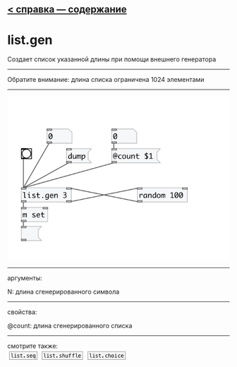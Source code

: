 [< справка — содержание](index.html)
---

# list.gen


Создает список указанной длины при помощи внешнего генератора

---

Обратите внимание: длина списка ограничена 1024 элементами
<br>


---


![example](examples/list.gen-example.jpg)

---
аргументы:

N: длина сгенерированного символа<br>

---
свойства:

@count: длина сгенерированного списка<br>

---
смотрите также:<br>
[![list.seq](img/object_list.seq.png)](list.seq.html)
[![list.shuffle](img/object_list.shuffle.png)](list.shuffle.html)
[![list.choice](img/object_list.choice.png)](list.choice.html)
